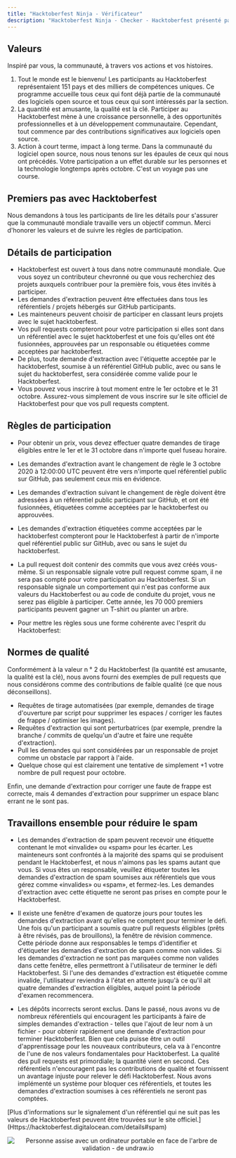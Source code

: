 ```yaml
---
title: "Hacktoberfest Ninja - Vérificateur"
description: "Hacktoberfest Ninja - Checker - Hacktoberfest présenté par DigitalOcean"
---
```


## Valeurs

Inspiré par vous, la communauté, à travers vos actions et vos histoires.

  1. Tout le monde est le bienvenu! Les participants au Hacktoberfest représentaient 151 pays et des milliers de compétences uniques. Ce programme accueille tous ceux qui font déjà partie de la communauté des logiciels open source et tous ceux qui sont intéressés par la section.
  2. La quantité est amusante, la qualité est la clé. Participer au Hacktoberfest mène à une croissance personnelle, à des opportunités professionnelles et à un développement communautaire. Cependant, tout commence par des contributions significatives aux logiciels open source.
  3. Action à court terme, impact à long terme. Dans la communauté du logiciel open source, nous nous tenons sur les épaules de ceux qui nous ont précédés. Votre participation a un effet durable sur les personnes et la technologie longtemps après octobre. C'est un voyage pas une course.

## Premiers pas avec Hacktoberfest

Nous demandons à tous les participants de lire les détails pour s'assurer que la communauté mondiale travaille vers un objectif commun. Merci d'honorer les valeurs et de suivre les règles de participation.

## Détails de participation

- Hacktoberfest est ouvert à tous dans notre communauté mondiale. Que vous soyez un contributeur chevronné ou que vous recherchiez des projets auxquels contribuer pour la première fois, vous êtes invités à participer.
- Les demandes d'extraction peuvent être effectuées dans tous les référentiels / projets hébergés sur GitHub participants.
- Les mainteneurs peuvent choisir de participer en classant leurs projets avec le sujet hacktoberfest.
- Vos pull requests compteront pour votre participation si elles sont dans un référentiel avec le sujet hacktoberfest et une fois qu'elles ont été fusionnées, approuvées par un responsable ou étiquetées comme acceptées par hacktoberfest.
- De plus, toute demande d'extraction avec l'étiquette acceptée par le hacktoberfest, soumise à un référentiel GitHub public, avec ou sans le sujet du hacktoberfest, sera considérée comme valide pour le Hacktoberfest.
- Vous pouvez vous inscrire à tout moment entre le 1er octobre et le 31 octobre. Assurez-vous simplement de vous inscrire sur le site officiel de Hacktoberfest pour que vos pull requests comptent.

## Règles de participation

- Pour obtenir un prix, vous devez effectuer quatre demandes de tirage éligibles entre le 1er et le 31 octobre dans n'importe quel fuseau horaire.

- Les demandes d'extraction avant le changement de règle le 3 octobre 2020 à 12:00:00 UTC peuvent être vers n'importe quel référentiel public sur GitHub, pas seulement ceux mis en évidence.

- Les demandes d'extraction suivant le changement de règle doivent être adressées à un référentiel public participant sur GitHub, et ont été fusionnées, étiquetées comme acceptées par le hacktoberfest ou approuvées.

- Les demandes d'extraction étiquetées comme acceptées par le hacktoberfest compteront pour le Hacktoberfest à partir de n'importe quel référentiel public sur GitHub, avec ou sans le sujet du hacktoberfest.

- La pull request doit contenir des commits que vous avez créés vous-même. Si un responsable signale votre pull request comme spam, il ne sera pas compté pour votre participation au Hacktoberfest. Si un responsable signale un comportement qui n'est pas conforme aux valeurs du Hacktoberfest ou au code de conduite du projet, vous ne serez pas éligible à participer. Cette année, les 70 000 premiers participants peuvent gagner un T-shirt ou planter un arbre.

- Pour mettre les règles sous une forme cohérente avec l'esprit du Hacktoberfest:

## Normes de qualité

Conformément à la valeur n ° 2 du Hacktoberfest (la quantité est amusante, la qualité est la clé), nous avons fourni des exemples de pull requests que nous considérons comme des contributions de faible qualité (ce que nous déconseillons).

- Requêtes de tirage automatisées (par exemple, demandes de tirage d'ouverture par script pour supprimer les espaces / corriger les fautes de frappe / optimiser les images).
- Requêtes d'extraction qui sont perturbatrices (par exemple, prendre la branche / commits de quelqu'un d'autre et faire une requête d'extraction).
- Pull les demandes qui sont considérées par un responsable de projet comme un obstacle par rapport à l'aide.
- Quelque chose qui est clairement une tentative de simplement +1 votre nombre de pull request pour octobre.

Enfin, une demande d'extraction pour corriger une faute de frappe est correcte, mais 4 demandes d'extraction pour supprimer un espace blanc errant ne le sont pas.

## Travaillons ensemble pour réduire le spam

- Les demandes d'extraction de spam peuvent recevoir une étiquette contenant le mot «invalide» ou «spam» pour les écarter. Les mainteneurs sont confrontés à la majorité des spams qui se produisent pendant le Hacktoberfest, et nous n'aimons pas les spams autant que vous. Si vous êtes un responsable, veuillez étiqueter toutes les demandes d'extraction de spam soumises aux référentiels que vous gérez comme «invalides» ou «spam», et fermez-les. Les demandes d'extraction avec cette étiquette ne seront pas prises en compte pour le Hacktoberfest.

- Il existe une fenêtre d'examen de quatorze jours pour toutes les demandes d'extraction avant qu'elles ne comptent pour terminer le défi. Une fois qu'un participant a soumis quatre pull requests éligibles (prêts à être révisés, pas de brouillons), la fenêtre de révision commence. Cette période donne aux responsables le temps d'identifier et d'étiqueter les demandes d'extraction de spam comme non valides. Si les demandes d'extraction ne sont pas marquées comme non valides dans cette fenêtre, elles permettront à l'utilisateur de terminer le défi Hacktoberfest. Si l'une des demandes d'extraction est étiquetée comme invalide, l'utilisateur reviendra à l'état en attente jusqu'à ce qu'il ait quatre demandes d'extraction éligibles, auquel point la période d'examen recommencera.

- Les dépôts incorrects seront exclus. Dans le passé, nous avons vu de nombreux référentiels qui encouragent les participants à faire de simples demandes d'extraction - telles que l'ajout de leur nom à un fichier - pour obtenir rapidement une demande d'extraction pour terminer Hacktoberfest. Bien que cela puisse être un outil d'apprentissage pour les nouveaux contributeurs, cela va à l'encontre de l'une de nos valeurs fondamentales pour Hacktoberfest. La qualité des pull requests est primordiale; la quantité vient en second. Ces référentiels n'encouragent pas les contributions de qualité et fournissent un avantage injuste pour relever le défi Hacktoberfest. Nous avons implémenté un système pour bloquer ces référentiels, et toutes les demandes d'extraction soumises à ces référentiels ne seront pas comptées.

[Plus d'informations sur le signalement d'un référentiel qui ne suit pas les valeurs de Hacktoberfest peuvent être trouvées sur le site officiel.] (Https://hacktoberfest.digitalocean.com/details#spam)

<center>
  <img class="Splash-Image" alt="Personne assise avec un ordinateur portable en face de l'arbre de validation - de undraw.io" />
</center>
